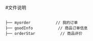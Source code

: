 #文件说明


```pre

├── myorder           // 我的订单
├── goodInfo           // 商品订单信息
├── orderStar           // 商品评价



```
